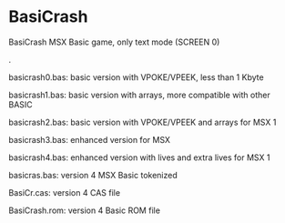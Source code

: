 # BasiCrash
BasiCrash MSX Basic game, only text mode (SCREEN 0)

.

basicrash0.bas: basic version with VPOKE/VPEEK, less than 1 Kbyte

basicrash1.bas: basic version with arrays, more compatible with other BASIC

basicrash2.bas: basic version with VPOKE/VPEEK and arrays for MSX 1

basicrash3.bas: enhanced version for MSX

basicrash4.bas: enhanced version with lives and extra lives for MSX 1


basicras.bas: version 4 MSX Basic tokenized

BasiCr.cas: version 4 CAS file

BasiCrash.rom: version 4 Basic ROM file

